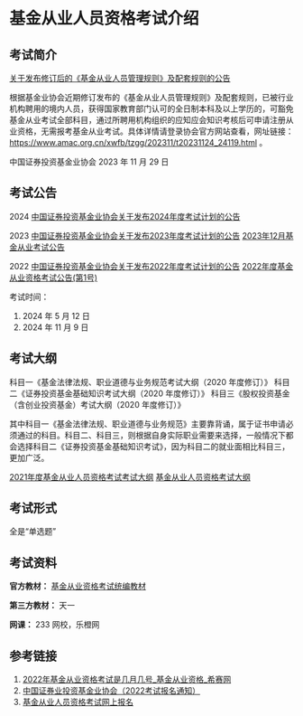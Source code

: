# 基金从业人员资格考试介绍


## 考试简介

[关于发布修订后的《基金从业人员管理规则》及配套规则的公告](https://www.amac.org.cn/xwfb/tzgg/202311/t20231124_24119.html)

根据基金业协会近期修订发布的《基金从业人员管理规则》及配套规则，已被行业机构聘用的境内人员，获得国家教育部门认可的全日制本科及以上学历的，可豁免基金从业考试全部科目，通过所聘用机构组织的应知应会知识考核后可申请注册从业资格，无需报考基金从业考试。具体详情请登录协会官方网站查看，网址链接： https://www.amac.org.cn/xwfb/tzgg/202311/t20231124_24119.html 。

中国证券投资基金业协会
2023 年 11 月 29 日

## 考试公告

2024
[中国证券投资基金业协会关于发布2024年度考试计划的公告](https://www.amac.org.cn/xwfb/xhyw/202312/t20231225_25026.html)

2023
[中国证券投资基金业协会关于发布2023年度考试计划的公告](https://www.amac.org.cn/fwdt/wyb/rygl/djgrysjpjcs/kstz/202311/t20231127_24920.html)
[2023年12月基金从业考试公告](https://www.amac.org.cn/xwfb/xhyw/202311/t20231129_24906.html)

2022
[中国证券投资基金业协会关于发布2022年度考试计划的公告](https://www.amac.org.cn/businessservices_2025/cyrygl/cyks/ksdt/202201/t20220112_13284.html)
[2022年度基金从业资格考试公告(第1号)](https://www.amac.org.cn/xwfb/xhyw/202202/t20220218_15695.html)

考试时间：
1. 2024 年 5 月 12 日
2. 2024 年 11 月 9 日

## 考试大纲

科目一《基金法律法规、职业道德与业务规范考试大纲（2020 年度修订）》
科目二《证券投资基金基础知识考试大纲（2020 年度修订）》
科目三《股权投资基金（含创业投资基金）考试大纲（2020 年度修订）》

其中科目一《基金法律法规、职业道德与业务规范》主要靠背诵，属于证书申请必须通过的科目。科目二、科目三，则根据自身实际职业需要来选择，一般情况下都会选择科目二《证券投资基金基础知识考试》，因为科目二的就业面相比科目三，更加广泛。

[2021年度基金从业人员资格考试考试大纲](https://baoming.amac.org.cn/jjksreg/jjgg/NewsOutline2021.html)
[基金从业人员资格考试大纲](https://baoming.amac.org.cn/CZSB30-Site/#/defaultexamOutlineList)


## 考试形式

全是“单选题”

## 考试资料

**官方教材：**
[基金从业资格考试统编教材](https://baoming.amac.org.cn/jjksreg/jjgg/NewsBook2017.html)

**第三方教材：**
天一

**网课：**
233 网校，乐橙网

## 参考链接
1. [2022年基金从业资格考试是几月几号\_基金从业资格\_希赛网](https://www.educity.cn/jjcy/2331495.html)
2. [中国证券业投资基金业协会（2022考试报名通知）](https://www.amac.org.cn/businessservices_2025/cyrygl/cyks/ksdt/202201/t20220112_13284.html)
3. [基金从业人员资格考试网上报名](https://baoming.amac.org.cn/CZSB30-Site/#/default/login)